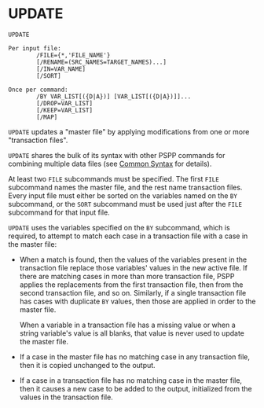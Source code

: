 # UPDATE

```
UPDATE

Per input file:
        /FILE={*,'FILE_NAME'}
        [/RENAME=(SRC_NAMES=TARGET_NAMES)...]
        [/IN=VAR_NAME]
        [/SORT]

Once per command:
        /BY VAR_LIST[({D|A})] [VAR_LIST[({D|A})]]...
        [/DROP=VAR_LIST]
        [/KEEP=VAR_LIST]
        [/MAP]
```

`UPDATE` updates a "master file" by applying modifications from one
or more "transaction files".

`UPDATE` shares the bulk of its syntax with other PSPP commands for
combining multiple data files (see [Common
Syntax](combining.md#common-syntax) for details).

At least two `FILE` subcommands must be specified.  The first `FILE`
subcommand names the master file, and the rest name transaction files.
Every input file must either be sorted on the variables named on the
`BY` subcommand, or the `SORT` subcommand must be used just after the
`FILE` subcommand for that input file.

`UPDATE` uses the variables specified on the `BY` subcommand, which
is required, to attempt to match each case in a transaction file with a
case in the master file:

- When a match is found, then the values of the variables present in
  the transaction file replace those variables' values in the new
  active file.  If there are matching cases in more than more
  transaction file, PSPP applies the replacements from the first
  transaction file, then from the second transaction file, and so on.
  Similarly, if a single transaction file has cases with duplicate
  `BY` values, then those are applied in order to the master file.

  When a variable in a transaction file has a missing value or when a
  string variable's value is all blanks, that value is never used to
  update the master file.

- If a case in the master file has no matching case in any transaction
  file, then it is copied unchanged to the output.

- If a case in a transaction file has no matching case in the master
  file, then it causes a new case to be added to the output,
  initialized from the values in the transaction file.

